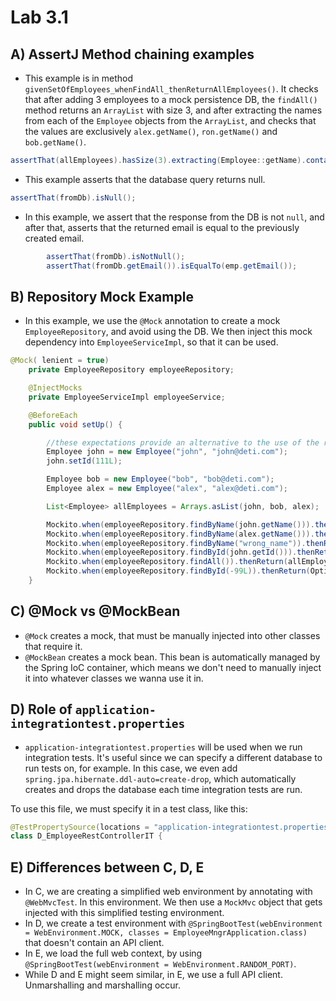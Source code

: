 # Lab 3.1

## A) AssertJ Method chaining examples

- This example is in method `givenSetOfEmployees_whenFindAll_thenReturnAllEmployees()`. It checks that after adding 3 employees to a mock persistence DB, the `findAll()` method returns an `ArrayList` with size 3, and after extracting the names from each of the `Employee` objects from the `ArrayList`, and checks that the values are exclusively `alex.getName()`, `ron.getName()` and `bob.getName()`.




```java
assertThat(allEmployees).hasSize(3).extracting(Employee::getName).containsOnly(alex.getName(), ron.getName(), bob.getName());
```

- This example asserts that the database query returns null.

```java
assertThat(fromDb).isNull();
```

- In this example, we assert that the response from the DB is not `null`, and after that, asserts that the returned email is equal to the previously created email.

```java
        assertThat(fromDb).isNotNull();
        assertThat(fromDb.getEmail()).isEqualTo(emp.getEmail());
```


## B) Repository Mock Example

- In this example, we use the `@Mock` annotation to create a mock `EmployeeRepository`, and avoid using the DB. We then inject this mock dependency into `EmployeeServiceImpl`, so that it can be used.


```java
@Mock( lenient = true)
    private EmployeeRepository employeeRepository;

    @InjectMocks
    private EmployeeServiceImpl employeeService;

    @BeforeEach
    public void setUp() {

        //these expectations provide an alternative to the use of the repository
        Employee john = new Employee("john", "john@deti.com");
        john.setId(111L);

        Employee bob = new Employee("bob", "bob@deti.com");
        Employee alex = new Employee("alex", "alex@deti.com");

        List<Employee> allEmployees = Arrays.asList(john, bob, alex);

        Mockito.when(employeeRepository.findByName(john.getName())).thenReturn(john);
        Mockito.when(employeeRepository.findByName(alex.getName())).thenReturn(alex);
        Mockito.when(employeeRepository.findByName("wrong_name")).thenReturn(null);
        Mockito.when(employeeRepository.findById(john.getId())).thenReturn(Optional.of(john));
        Mockito.when(employeeRepository.findAll()).thenReturn(allEmployees);
        Mockito.when(employeeRepository.findById(-99L)).thenReturn(Optional.empty());
    }
```



## C) @Mock vs @MockBean

- `@Mock` creates a mock, that must be manually injected into other classes that require it.
- `@MockBean` creates a mock bean. This bean is automatically managed by the Spring IoC container, which means we don't need to manually inject it into whatever classes we wanna use it in.


## D) Role of `application-integrationtest.properties`

- `application-integrationtest.properties` will be used when we run integration tests. It's useful since we can specify a different database to run tests on, for example. In this case, we even add `spring.jpa.hibernate.ddl-auto=create-drop`, which automatically creates and drops the database each time integration tests are run. 

To use this file, we must specify it in a test class, like this:

```java
@TestPropertySource(locations = "application-integrationtest.properties")
class D_EmployeeRestControllerIT {

```

## E) Differences between C, D, E

- In C, we are creating a simplified web environment by annotating with `@WebMvcTest`. In this environment. We then use a `MockMvc` object that gets injected with this simplified testing environment.
- In D, we create a test environment with `@SpringBootTest(webEnvironment = WebEnvironment.MOCK, classes = EmployeeMngrApplication.class)` that doesn't contain an API client.  
- In E, we load the full web context, by using `@SpringBootTest(webEnvironment = WebEnvironment.RANDOM_PORT)`. 
- While D and E might seem similar, in E, we use a full API client. Unmarshalling and marshalling occur.


